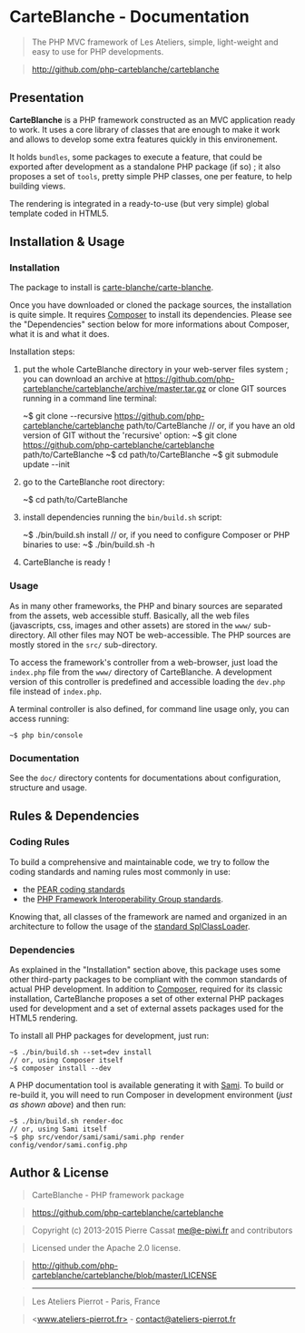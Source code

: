 CarteBlanche - Documentation
============================

>   The PHP MVC framework of Les Ateliers, simple, light-weight and easy to use for PHP developments.

>   <http://github.com/php-carteblanche/carteblanche>

## Presentation

**CarteBlanche** is a PHP framework constructed as an MVC application ready to work. It uses
a core library of classes that are enough to make it work and allows to develop some
extra features quickly in this environement.

It holds `bundles`, some packages to execute a feature, that could be exported after development
as a standalone PHP package (if so) ; it also proposes a set of `tools`, pretty simple
PHP classes, one per feature, to help building views.

The rendering is integrated in a ready-to-use (but very simple) global template coded in HTML5.


## Installation & Usage

### Installation

The package to install is [carte-blanche/carte-blanche](https://github.com/php-carteblanche/carteblanche).

Once you have downloaded or cloned the package sources, the installation is quite simple. It requires
[Composer](http://getcomposer.org/) to install its dependencies. Please see the "Dependencies" section
below for more informations about Composer, what it is and what it does.

Installation steps:

1.   put the whole CarteBlanche directory in your web-server files system ; you can download
     an archive at <https://github.com/php-carteblanche/carteblanche/archive/master.tar.gz>
     or clone GIT sources running in a command line terminal:

        ~$ git clone --recursive https://github.com/php-carteblanche/carteblanche path/to/CarteBlanche
        // or, if you have an old version of GIT without the 'recursive' option:
        ~$ git clone https://github.com/php-carteblanche/carteblanche path/to/CarteBlanche
        ~$ cd path/to/CarteBlanche
        ~$ git submodule update --init

2.   go to the CarteBlanche root directory:

        ~$ cd path/to/CarteBlanche

3.   install dependencies running the `bin/build.sh` script:

        ~$ ./bin/build.sh install
        // or, if you need to configure Composer or PHP binaries to use:
        ~$ ./bin/build.sh -h

4.   CarteBlanche is ready !

### Usage

As in many other frameworks, the PHP and binary sources are separated from the assets, web
accessible stuff. Basically, all the web files (javascripts, css, images and other assets)
are stored in the `www/` sub-directory. All other files may NOT be web-accessible. The PHP
sources are mostly stored in the `src/` sub-directory.

To access the framework's controller from a web-browser, just load the `index.php`
file from the `www/` directory of CarteBlanche. A development version of this controller is
predefined and accessible loading the `dev.php` file instead of `index.php`.

A terminal controller is also defined, for command line usage only, you can access running:

    ~$ php bin/console

### Documentation

See the `doc/` directory contents for documentations about configuration, structure and
usage.


## Rules & Dependencies

### Coding Rules

To build a comprehensive and maintainable code, we try to follow the coding standards and
naming rules most commonly in use:

-   the [PEAR coding standards](http://pear.php.net/manual/en/standards.php)
-   the [PHP Framework Interoperability Group standards](https://github.com/php-fig/fig-standards).

Knowing that, all classes of the framework are named and organized in an architecture to follow the 
usage of the [standard SplClassLoader](https://gist.github.com/jwage/221634).

### Dependencies

As explained in the "Installation" section above, this package uses some other third-party packages
to be compliant with the common standards of actual PHP development. In addition to [Composer](http://getcomposer.org/),
required for its classic installation, CarteBlanche proposes a set of other external PHP packages used for development
and a set of external assets packages used for the HTML5 rendering.

To install all PHP packages for development, just run:

    ~$ ./bin/build.sh --set=dev install
    // or, using Composer itself
    ~$ composer install --dev

A PHP documentation tool is available generating it with [Sami](https://github.com/fabpot/Sami). To build or
re-build it, you will need to run Composer in development environment (*just as shown above*) and then run:

    ~$ ./bin/build.sh render-doc
    // or, using Sami itself
    ~$ php src/vendor/sami/sami/sami.php render config/vendor/sami.config.php


## Author & License

>    CarteBlanche - PHP framework package

>    https://github.com/php-carteblanche/carteblanche

>    Copyright (c) 2013-2015 Pierre Cassat <me@e-piwi.fr> and contributors

>    Licensed under the Apache 2.0 license.

>    http://github.com/php-carteblanche/carteblanche/blob/master/LICENSE

>    ----

>    Les Ateliers Pierrot - Paris, France

>    <www.ateliers-pierrot.fr> - <contact@ateliers-pierrot.fr>
